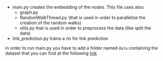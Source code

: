 
- main.py creates the embedding of the nodes. This file uses also:
  - graph.py
  - RandomWalkThread.py (that is used in order to parallelize the creation of the random walks)
  - utils.py that is used in order to preprocess the data (like split the data)
- link_prediction.py trains a nn for link prediction

in order to run main.py you have to add a folder named `data` containing the dataset that you can find at the following [link](https://snap.stanford.edu/biodata/datasets/10020/10020-DG-Miner.html)
